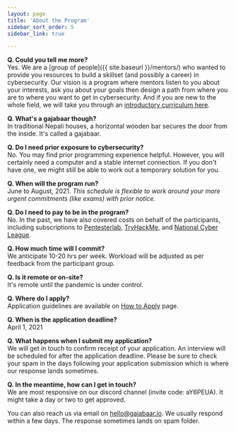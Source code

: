 ```yaml
---
layout: page
title: 'About the Program'
sidebar_sort_order: 5
sidebar_link: true

---
```


__Q. Could you tell me more?__   
Yes. We are a [group of people]({{ site.baseurl }}/mentors/) 
who wanted to provide you resources to build a skillset (and possibly a career) 
in cybersecurity. Our vision is a program where mentors listen to you about
your interests, ask you about your goals then design a path from where you 
are to where you want to get in cybersecurity. And if you are new to the whole
field, we will take you through an [introductory curriculum here]({{site.baseurl}}/outline).

__Q. What's a gajabaar though?__   
In traditional Nepali houses, a horizontal wooden bar secures the door from the inside. 
It's called a gajabaar.


__Q. Do I need prior exposure to cybersecurity?__  
No. You may find prior programming experience helpful. 
However, you will certainly need a computer and a stable internet connection. 
If you don't have one, we might still be able to work out a temporary solution for you.

__Q. When will the program run?__   
June to August, 2021. 
*This schedule is flexible to work around your more urgent commitments (like exams) with prior notice.*

__Q. Do I need to pay to be in the program?__   
No. In the past, we have also covered costs on behalf of the participants, 
including subscriptions to [Pentesterlab](https://pentesterlab.com),
[TryHackMe](https://tryhackme.com), and [National Cyber League](https://nationalcyberleague.org).

__Q. How much time will I commit?__   
We anticipate 10-20 hrs per week.
Workload will be adjusted as per feedback from the participant group.

__Q. Is it remote or on-site?__  
It's remote until the pandemic is under control.

__Q. Where do I apply?__   
Application guidelines are available on [How to Apply]({{site.baseurl}}/apply) page.

__Q. When is the application deadline?__   
April 1, 2021 

__Q. What happens when I submit my application?__   
We will get in touch to confirm receipt of your application. An interview will be scheduled
for after the application deadline. Please be sure to check your spam in the days following 
your application submission which is where our response lands sometimes.

__Q. In the meantime, how can I get in touch?__   
We are most responsive on our discord channel (invite code: aY6PEUA). It might take a day or two to get approved.

You can also reach us via email on [hello@gajabaar.io](mailto:hello@gajabaar.io). We usually respond within
a few days. The response sometimes lands on spam folder.
